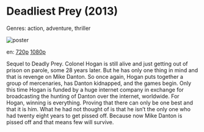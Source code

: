 # Deadliest Prey (2013)

Genres: action, adventure, thriller

![poster](http://image.tmdb.org/t/p/w500/2jKtxcc0GXEAKFEwSblDI6MgXwr.jpg)

en:
  [720p](magnet:?xt=urn:btih:15E8117806D0AF5CAF8DFFBB965C0752D096F178&tr=udp://glotorrents.pw:6969/announce&tr=udp://tracker.opentrackr.org:1337/announce&tr=udp://torrent.gresille.org:80/announce&tr=udp://tracker.openbittorrent.com:80&tr=udp://tracker.coppersurfer.tk:6969&tr=udp://tracker.leechers-paradise.org:6969&tr=udp://p4p.arenabg.ch:1337&tr=udp://tracker.internetwarriors.net:1337)
  [1080p](magnet:?xt=urn:btih:3ED5ADADF846BD3DC1C469E9D366F78B25DDB8CC&tr=udp://glotorrents.pw:6969/announce&tr=udp://tracker.opentrackr.org:1337/announce&tr=udp://torrent.gresille.org:80/announce&tr=udp://tracker.openbittorrent.com:80&tr=udp://tracker.coppersurfer.tk:6969&tr=udp://tracker.leechers-paradise.org:6969&tr=udp://p4p.arenabg.ch:1337&tr=udp://tracker.internetwarriors.net:1337)
  


Sequel to Deadly Prey. Colonel Hogan is still alive and just getting out of prison on parole, some 28 years later. But he has only one thing in mind and that is revenge on Mike Danton. So once again, Hogan puts together a group of mercenaries, has Danton kidnapped, and the games begin. Only this time Hogan is funded by a huge internet company in exchange for broadcasting the hunting of Danton over the internet, worldwide. For Hogan, winning is everything. Proving that there can only be one best and that it is him. What he had not thought of is that he isn’t the only one who had twenty eight years to get pissed off. Because now Mike Danton is pissed off and that means few will survive.